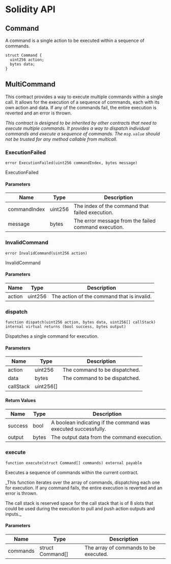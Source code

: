 # Solidity API

## Command

A command is a single action to be executed within a sequence of commands.

```solidity
struct Command {
  uint256 action;
  bytes data;
}
```

## MultiCommand

This contract provides a way to execute multiple commands within a single call.
It allows for the execution of a sequence of commands, each with its own action and data.
If any of the commands fail, the entire execution is reverted and an error is thrown.

_This contract is designed to be inherited by other contracts that need to execute multiple commands.
It provides a way to dispatch individual commands and execute a sequence of commands.
The `msg.value` should not be trusted for any method callable from multicall._

### ExecutionFailed

```solidity
error ExecutionFailed(uint256 commandIndex, bytes message)
```

ExecutionFailed

#### Parameters

| Name | Type | Description |
| ---- | ---- | ----------- |
| commandIndex | uint256 | The index of the command that failed execution. |
| message | bytes | The error message from the failed command execution. |

### InvalidCommand

```solidity
error InvalidCommand(uint256 action)
```

InvalidCommand

#### Parameters

| Name | Type | Description |
| ---- | ---- | ----------- |
| action | uint256 | The action of the command that is invalid. |

### dispatch

```solidity
function dispatch(uint256 action, bytes data, uint256[] callStack) internal virtual returns (bool success, bytes output)
```

Dispatches a single command for execution.

#### Parameters

| Name | Type | Description |
| ---- | ---- | ----------- |
| action | uint256 | The command to be dispatched. |
| data | bytes | The command to be dispatched. |
| callStack | uint256[] |  |

#### Return Values

| Name | Type | Description |
| ---- | ---- | ----------- |
| success | bool | A boolean indicating if the command was executed successfully. |
| output | bytes | The output data from the command execution. |

### execute

```solidity
function execute(struct Command[] commands) external payable
```

Executes a sequence of commands within the current contract.

_This function iterates over the array of commands, dispatching each one for execution.
If any command fails, the entire execution is reverted and an error is thrown.

The call stack is reserved space for the call stack that is of 8 slots that could
be used during the execution to pull and push action outputs and inputs._

#### Parameters

| Name | Type | Description |
| ---- | ---- | ----------- |
| commands | struct Command[] | The array of commands to be executed. |


